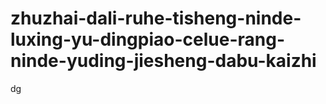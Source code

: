 # zhuzhai-dali-ruhe-tisheng-ninde-luxing-yu-dingpiao-celue-rang-ninde-yuding-jiesheng-dabu-kaizhi
dg
